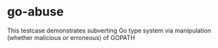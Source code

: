 # go-abuse

This testcase demonstrates subverting Go type system via manipulation (whether malicious or erroneous) of GOPATH
